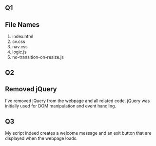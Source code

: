 ## **Q1**
## File Names
1. index.html
2. cv.css
3. nav.css
4. logic.js
5. no-transition-on-resize.js

## **Q2**
## Removed jQuery
I've removed jQuery from the webpage and all related code. jQuery was initially used for DOM manipulation and event handling.

## **Q3**
My script indeed creates a welcome message and an exit button that are displayed when the webpage loads.
